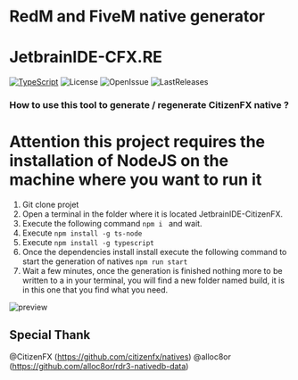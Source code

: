 # RedM and FiveM native generator 
# JetbrainIDE-CFX.RE

[![TypeScript](https://badges.frapsoft.com/typescript/code/typescript.png?v=101)](https://github.com/ellerbrock/typescript-badges/)
![License](https://img.shields.io/github/license/iTexZoz/JetbrainIDE-CitizenFX.svg)
![OpenIssue](https://img.shields.io/github/issues/iTexZoz/JetbrainIDE-CitizenFX.svg?style=flat)
![LastReleases](https://img.shields.io/github/release/iTexZoz/JetbrainIDE-CitizenFX.svg?label=Last%20releases&style=flat)

### How to use this tool to generate / regenerate CitizenFX native ?

# Attention this project requires the installation of NodeJS on the machine where you want to run it

1) Git clone projet
2) Open a terminal in the folder where it is located JetbrainIDE-CitizenFX.
3) Execute the following command `npm i ` and wait.
4) Execute `npm install -g ts-node`
5) Execute `npm install -g typescript`
6) Once the dependencies install install execute the following command to start the generation of natives `npm run start`
7) Wait a few minutes, once the generation is finished nothing more to be written to a in your terminal, you will find a new folder named build, it is in this one that you find what you need.

![preview](https://picture.dylan-malandain.me/cmd_RrClO8AUyK.png)


## Special Thank

@CitizenFX (https://github.com/citizenfx/natives)
@alloc8or (https://github.com/alloc8or/rdr3-nativedb-data)
